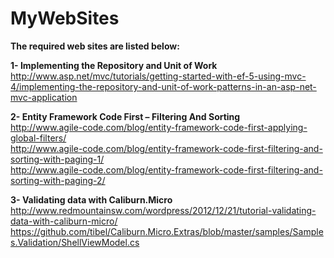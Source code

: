 MyWebSites
==========

<B>The required web sites are listed below:</B>

<B>1- Implementing the Repository and Unit of Work</B><br>
http://www.asp.net/mvc/tutorials/getting-started-with-ef-5-using-mvc-4/implementing-the-repository-and-unit-of-work-patterns-in-an-asp-net-mvc-application<br>

<B>2- Entity Framework Code First – Filtering And Sorting</B><br>
http://www.agile-code.com/blog/entity-framework-code-first-applying-global-filters/<br>
http://www.agile-code.com/blog/entity-framework-code-first-filtering-and-sorting-with-paging-1/<br>
http://www.agile-code.com/blog/entity-framework-code-first-filtering-and-sorting-with-paging-2/<br>

<B>3- Validating data with Caliburn.Micro</B><br>
http://www.redmountainsw.com/wordpress/2012/12/21/tutorial-validating-data-with-caliburn-micro/<br>
https://github.com/tibel/Caliburn.Micro.Extras/blob/master/samples/Samples.Validation/ShellViewModel.cs<br>
